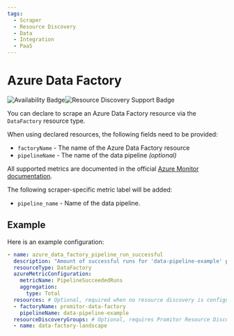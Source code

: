```yaml
---
tags:
  - Scraper
  - Resource Discovery
  - Data
  - Integration
  - PaaS
---
```


# Azure Data Factory

![Availability Badge](https://img.shields.io/badge/Available%20Starting-v2.5-green.svg)![Resource Discovery Support Badge](https://img.shields.io/badge/Support%20for%20Resource%20Discovery-Yes-green.svg)

You can declare to scrape an Azure Data Factory resource via the `DataFactory` resource
type.

When using declared resources, the following fields need to be provided:

- `factoryName` - The name of the Azure Data Factory resource
- `pipelineName` - The name of the data pipeline *(optional)*

All supported metrics are documented in the official [Azure Monitor documentation](https://docs.microsoft.com/en-us/azure/azure-monitor/essentials/metrics-supported#microsoftdatafactoryfactories).

The following scraper-specific metric label will be added:

- `pipeline_name` - Name of the data pipeline.

## Example

Here is an example configuration:

```yaml
- name: azure_data_factory_pipeline_run_successful
  description: "Amount of successful runs for 'data-pipeline-example' pipline in Azure Data Factory"
  resourceType: DataFactory
  azureMetricConfiguration:
    metricName: PipelineSucceededRuns
    aggregation:
      type: Total
  resources: # Optional, required when no resource discovery is configured
  - factoryName: promitor-data-factory
    pipelineName: data-pipeline-example
  resourceDiscoveryGroups: # Optional, requires Promitor Resource Discovery agent (https://promitor.io/concepts/how-it-works#using-resource-discovery)
  - name: data-factory-landscape
```

